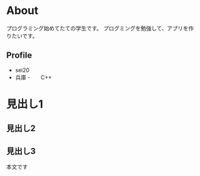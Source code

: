 # <a name="header-1-8f7f4c1ce7a4f933663d10543562b096"></a> About
プログラミング始めてたての学生です。
プログミングを勉強して、アプリを作りたいです。

## <a name="header-2-cce99c598cfdb9773ab041d54c3d973a"></a> Profile
- sei20
- 兵庫
-　　C++
# <a name="header-1-d39b7edc76e66599a969af1ea6128870"></a> 見出し1
## <a name="header-2-d26979e3ad4bb51f3437c1de22eaa996"></a> 見出し2
## <a name="header-2-0bf111e98b5251c189a119c151c4145c"></a> 見出し3
本文です
